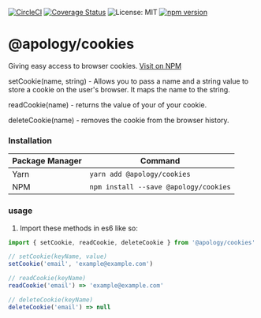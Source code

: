 [![CircleCI](https://circleci.com/gh/apology-packs/cookies-js.svg?style=svg)](https://circleci.com/gh/Apology/cookies-js)
[![Coverage Status](https://coveralls.io/repos/github/apology-packs/cookies-js/badge.svg)](https://coveralls.io/github/apology-packs/cookies-js)
![License: MIT](https://img.shields.io/badge/License-MIT-green.svg)
[![npm version](https://badge.fury.io/js/%40apology%2Fcookies.svg)](https://badge.fury.io/js/%40apology%2Fcookies)

# @apology/cookies

Giving easy access to browser cookies.
[Visit on NPM](https://www.npmjs.com/package/@apology/cookies)

setCookie(name, string) - Allows you to pass a name and a string value to store a cookie on the user's browser. It maps the name to the string.

readCookie(name) - returns the value of your of your cookie.

deleteCookie(name) - removes the cookie from the browser history.


### Installation
|Package Manager|Command|
|-|-|
|Yarn| `yarn add @apology/cookies` |
|NPM| `npm install --save @apology/cookies` |


### usage

1) Import these methods in es6 like so:
```javascript
import { setCookie, readCookie, deleteCookie } from '@apology/cookies'

// setCookie(keyName, value)
setCookie('email', 'example@example.com') 

// readCookie(keyName)
readCookie('email') => 'example@example.com'

// deleteCookie(keyName)
deleteCookie('email') => null

```
